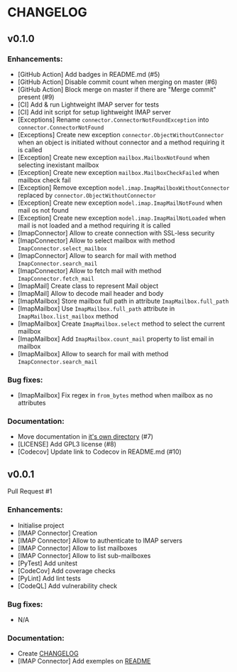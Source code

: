# CHANGELOG

## v0.1.0

### Enhancements:
- [GitHub Action] Add badges in README.md (#5)
- [GitHub Action] Disable commit count when merging on master (#6)
- [GitHub Action] Block merge on master if there are "Merge commit" present (#9)
- [CI] Add & run Lightweight IMAP server for tests
- [CI] Add init script for setup lightweight IMAP server
- [Exceptions] Rename `connector.ConnectorNotFoundException` into `connector.ConnectorNotFound`
- [Exceptions] Create new exception `connector.ObjectWithoutConnector` when an object is initiated without connector and a method requiring it is called
- [Exception] Create new exception `mailbox.MailboxNotFound` when selecting inexistant mailbox
- [Exception] Create new exception `mailbox.MailboxCheckFailed` when mailbox check fail
- [Exception] Remove exception `model.imap.ImapMailboxWithoutConnector` replaced by `connector.ObjectWithoutConnector`
- [Exception] Create new exception `model.imap.ImapMailNotFound` when mail os not found
- [Exception] Create new exception `model.imap.ImapMailNotLoaded` when mail is not loaded and a method requiring it is called
- [ImapConnector] Allow to create connection with SSL-less security
- [ImapConnector] Allow to select mailbox with method `ImapConnector.select_mailbox`
- [ImapConnector] Allow to search for mail with method `ImapConnector.search_mail`
- [ImapConnector] Allow to fetch mail with method `ImapConnector.fetch_mail`
- [ImapMail] Create class to represent Mail object
- [ImapMail] Allow to decode mail header and body
- [ImapMailbox] Store mailbox full path in attribute `ImapMailbox.full_path`
- [ImapMailbox] Use `ImapMailbox.full_path` attribute in `ImapMailbox.list_mailbox` method
- [ImapMailbox] Create `ImapMailbox.select` method to select the current mailbox
- [ImapMailbox] Add `ImapMailbox.count_mail` property to list email in mailbox
- [ImapMailbox] Allow to search for mail with method `ImapConnector.search_mail`

### Bug fixes:
- [ImapMailbox] Fix regex in `from_bytes` method when mailbox as no attributes

### Documentation:
- Move documentation in [it's own directory](documentation/) (#7)
- [LICENSE] Add GPL3 license (#8)
- [Codecov] Update link to Codecov in README.md (#10)

## v0.0.1

Pull Request #1

### Enhancements:
- Initialise project
- [IMAP Connector] Creation
- [IMAP Connector] Allow to authenticate to IMAP servers
- [IMAP Connector] Allow to list mailboxes
- [IMAP Connector] Allow to list sub-mailboxes
- [PyTest] Add unitest
- [CodeCov] Add coverage checks
- [PyLint] Add lint tests
- [CodeQL] Add vulnerability check

### Bug fixes:
- N/A

### Documentation:
- Create [CHANGELOG](CHANGELOG.md)
- [IMAP Connector] Add exemples on [README](README.md)
